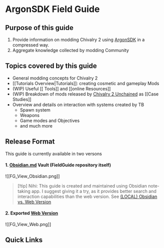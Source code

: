 # ArgonSDK Field Guide

## Purpose of this guide

1. Provide information on modding Chivalry 2 using [ArgonSDK](https://github.com/Chiv2-Community/ArgonSDK) in a compressed way.
2. Aggregate knowledge collected by modding Community

## Topics covered by this guide
- General modding concepts for Chivalry 2
- [[Tutorials Overview|Tutorials]]: creating cosmetic and gameplay Mods
- (WIP) Useful [[ Tools]] and [[online Resources]] 
- (WIP) Breakdown of mods released by [Chivalry 2 Unchained](https://discord.com/invite/chiv2unchained) as [[Case Studies]]
- Overview and details on interaction with systems created by TB
	- Spawn system
	- Weapons
	- Game modes and Objectives
	- and much more

## Release Format
This guide is currently available in two versons

#### 1. [Obsidian.md](https://obsidian.md/) Vault (FieldGuide repository itself)

  ![[FG_View_Obsidian.png]]
    
> [!tip] Nihi:
> This guide is created and maintained using Obsidian note-taking app. I suggest giving it a try, as it provides better search and interaction capabilities than the web version. See [(LOCAL) Obsidian vs. Web Version](ArgonSDK)

#### 2. Exported [Web Version](https://knutschbert.github.io/ArgonSDK-FieldGuide/)
  ![[FG_View_Web.png]]
## Quick Links